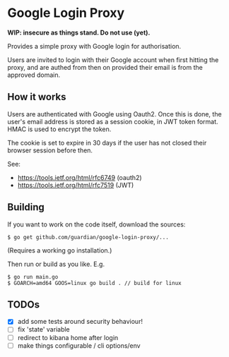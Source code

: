 # Google Login Proxy

**WIP: insecure as things stand. Do not use (yet).**

Provides a simple proxy with Google login for authorisation.

Users are invited to login with their Google account when first
hitting the proxy, and are authed from then on provided their email is
from the approved domain.

## How it works

Users are authenticated with Google using Oauth2. Once this is done,
the user's email address is stored as a session cookie, in JWT token
format. HMAC is used to encrypt the token.

The cookie is set to expire in 30 days if the user has not closed
their browser session before then.

See:

* https://tools.ietf.org/html/rfc6749 (oauth2)
* https://tools.ietf.org/html/rfc7519 (JWT)

## Building

If you want to work on the code itself, download the sources:

    $ go get github.com/guardian/google-login-proxy/...

(Requires a working go installation.)

Then run or build as you like. E.g.

    $ go run main.go
    $ GOARCH=amd64 GOOS=linux go build . // build for linux

## TODOs

- [x] add some tests around security behaviour!
- [ ] fix 'state' variable
- [ ] redirect to kibana home after login
- [ ] make things configurable / cli options/env
